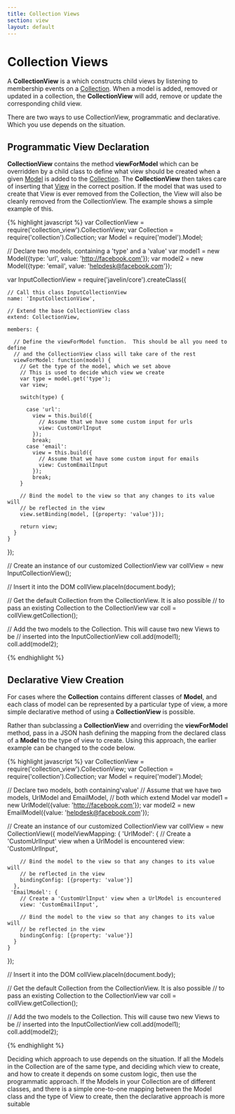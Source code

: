 ```yaml
---
title: Collection Views
section: view
layout: default
---
```


<h1>Collection Views</h1>

<p>
  A <b>CollectionView</b> is a which constructs child views by listening to membership events on a <a href="collection.html">Collection</a>.  When a model is added, removed or updated in a collection, the <b>CollectionView</b> will add, remove or update the corresponding child view.
</p>

<p>
  There are two ways to use CollectionView, programmatic and declarative.  Which you use depends on the situation.
</p>

<h2>Programmatic View Declaration</h2>
<p>
  <b>CollectionView</b> contains the method <b>viewForModel</b> which can be overridden by a child class to define what view should be created when a given <a href="model.html">Model</a> is added to the <a href="collection.html">Collection</a>.  The <b>CollectionView</b> then takes care of inserting that <a href="view.html">View</a> in the correct position.  If the model that was used to create that View is ever removed from the Collection, the View will also be cleanly removed from the CollectionView.  The example shows a simple example of this.
</p>

{% highlight javascript %}
  var CollectionView = require('collection_view').CollectionView;
  var Collection = require('collection').Collection;
  var Model = require('model').Model;

  // Declare two models, containing a 'type' and a 'value'
  var model1 = new Model({type: 'url', value: 'http://facebook.com'});
  var model2 = new Model({type: 'email', value: 'helpdesk@facebook.com'});

  var InputCollectionView = require('javelin/core').createClass({

    // Call this class InputCollectionView
    name: 'InputCollectionView',

    // Extend the base CollectionView class
    extend: CollectionView,

    members: {

      // Define the viewForModel function.  This should be all you need to define
      // and the CollectionView class will take care of the rest
      viewForModel: function(model) {
        // Get the type of the model, which we set above
        // This is used to decide which view we create
        var type = model.get('type');
        var view;

        switch(type) {
          
          case 'url':
            view = this.build({
              // Assume that we have some custom input for urls
              view: CustomUrlInput
            });
            break;
          case 'email':
            view = this.build({
              // Assume that we have some custom input for emails
              view: CustomEmailInput
            });
            break;
        }

        // Bind the model to the view so that any changes to its value will
        // be reflected in the view
        view.setBinding(model, [{property: 'value'}]);

        return view;
      }
    }
  });

  // Create an instance of our customized CollectionView
  var collView = new InputCollectionView();

  // Insert it into the DOM
  collView.placeIn(document.body);

  // Get the default Collection from the CollectionView.  It is also possible
  // to pass an existing Collection to the CollectionView
  var coll = collView.getCollection();

  // Add the two models to the Collection.  This will cause two new Views to be
  // inserted into the InputCollectionView
  coll.add(model1);
  coll.add(model2);

{% endhighlight %}

<h2>Declarative View Creation</h2>

<p>
  For cases where the <b>Collection</b> contains different classes of <b>Model</b>,
  and each class of model can be represented by a particular type of view, a more simple
  declarative method of using a <b>CollectionView</b> is possible.
</p>

<p>
  Rather than subclassing a <b>CollectionView</b> and overriding the <b>viewForModel</b>
  method, pass in a JSON hash defining the mapping from the declared class of a
  <b>Model</b> to the type of view to create.  Using this approach, the earlier example
  can be changed to the code below.
</p>

{% highlight javascript %}
  var CollectionView = require('collection_view').CollectionView;
  var Collection = require('collection').Collection;
  var Model = require('model').Model;

  // Declare two models, both containing'value'
  // Assume that we have two models, UrlModel and EmailModel,
  // both which extend Model
  var model1 = new UrlModel({value: 'http://facebook.com'});
  var model2 = new EmailModel({value: 'helpdesk@facebook.com'});

  // Create an instance of our customized CollectionView
  var collView = new CollectionView({
    modelViewMapping: {
      'UrlModel': {
        // Create a 'CustomUrlInput' view when a UrlModel is encountered
        view: 'CustomUrlInput',
 
        // Bind the model to the view so that any changes to its value will
        // be reflected in the view
        bindingConfig: [{property: 'value'}]
      },
     'EmailModel': {
        // Create a 'CustomUrlInput' view when a UrlModel is encountered
        view: 'CustomEmailInput', 
 
        // Bind the model to the view so that any changes to its value will
        // be reflected in the view
        bindingConfig: [{property: 'value'}]
      }
    }
  });

  // Insert it into the DOM
  collView.placeIn(document.body);

  // Get the default Collection from the CollectionView.  It is also possible
  // to pass an existing Collection to the CollectionView
  var coll = collView.getCollection();

  // Add the two models to the Collection.  This will cause two new Views to be
  // inserted into the InputCollectionView
  coll.add(model1);
  coll.add(model2);

{% endhighlight %}

<p>
  Deciding which approach to use depends on the situation.  If all the Models in the Collection
  are of the same type, and deciding which view to create, and how to create it depends on some custom
  logic, then use the programmatic approach.  If the Models in your Collection are of different classes,
  and there is a simple one-to-one mapping between the Model class and the type of View to create,
  then the declarative approach is more suitable
</p>
